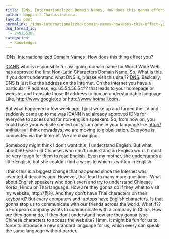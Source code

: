 ```yaml
---
title: IDNs, Internationalized Domain Names, How does this gonna effect you?
author: Noppanit Charassinvichai
layout: post
permalink: /idns-internationalized-domain-names-how-does-this-effect-you/
dsq_thread_id:
  - 249255306
categories:
  - Knowledges
---
```

IDNs, Internationalized Domain Names. How does this thing effect you?

[ICANN][1] who is responsible for assigning domain name for World Wide Web has approved the first Non-Latin Characters Domain Name. So, What is this. If you don&#8217;t understand what DNS is, please visit this site.?? [DNS][2]. Basically, DNS is just like the address on the Internet. On the Internet you have a particular IP address, eg: 65.54.56.54?? that leads to your homepage or website, and translate those IP address to human understandable language. Like, http://www.google.co or http://www.hotmail.com .

But what happened a few week ago, I just woke up and turned the TV and suddenly came up to me was ICANN had already approved IDNs for everyone to access and for non-english speakers. So, from now on, you could have your website spelled out your name in your language like http://นพนิตย์.คอม I think nowadays, we are moving to globalisation. Everyone is connected via the Internet. We are changing.

Somebody might think I don&#8217;t want this, I understand English. But what about 60-year-old Chineses who don&#8217;t understand an English word. It must be very tough for them to read English. Even my mother, she understands a little English, but she couldn&#8217;t find a website which is written in English.

I think this is a biggest change that happened since the Internet was invented 4 decades ago. However, that lead to many more questions. What about English speakers who don&#8217;t even and try to understand Chinese, Korea, Hindu or Thai language. How are they gonna do if they what to visit my website, http://我的. And they don&#8217;t have Thai characters on their keyboard? But every computers and laptops have English characters. Is that gonna stop us to communicate with our friends across the world. What if?? a European company wants to communicate with a company in China. How are they gonna do, if they don&#8217;t understand how are they gonna type Chinese characters to access the website? Hmm. It might be fun for us to force to introduce a new standard language for us, which every can speak the same language without barrier.

 [1]: http://www.icann.org/
 [2]: http://en.wikipedia.org/wiki/Domain_Name_System